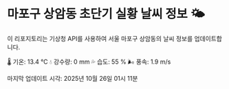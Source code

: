
# 마포구 상암동 초단기 실황 날씨 정보 🌤️

이 리포지토리는 기상청 API를 사용하여 서울 마포구 상암동의 날씨 정보를 업데이트합니다. 

🌡️ 기온: 13.4 ℃
💧 강수량: 0 mm
💦 습도: 55 %
🌬️ 풍속: 1.9 m/s

마지막 업데이트 시각: 2025년 10월 26일 01시 11분    
